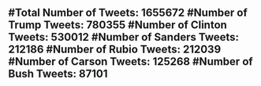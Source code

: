 #Total Number of Tweets: 1655672 
#Number of Trump Tweets: 780355
#Number of Clinton Tweets: 530012
#Number of Sanders Tweets: 212186
#Number of Rubio Tweets: 212039
#Number of Carson Tweets: 125268
#Number of Bush Tweets: 87101
---

